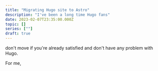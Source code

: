 ```yaml
---
title: "Migrating Hugo site to Astro"
description: "I've been a long time Hugo fans"
date: 2023-02-07T23:35:00.000Z
topic: []
series: [""]
draft: true
---
```

don't move if you're already satisfied and don't have any problem with Hugo.

For me,
